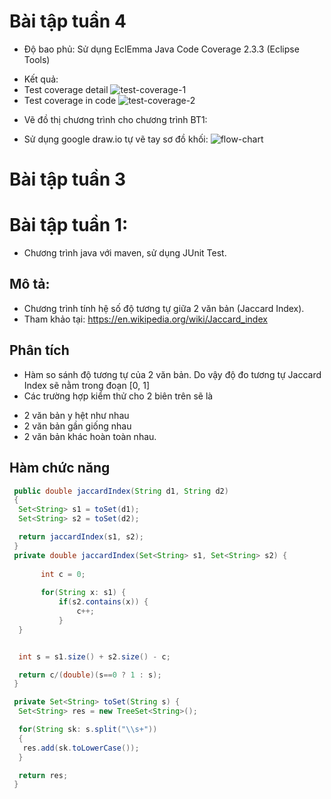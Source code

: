 # Bài tập tuần 4
* Độ bao phủ: Sử dụng EclEmma Java Code Coverage 2.3.3 (Eclipse Tools)
- Kết quả:
 - Test coverage detail
![test-coverage-1](https://github.com/ducanhk58uet/int3117-2016/blob/master/LeDucAnh/BT1/JaccardEngine/screenshots/test_coverage_1.PNG)
 - Test coverage in code
![test-coverage-2](https://github.com/ducanhk58uet/int3117-2016/blob/master/LeDucAnh/BT1/JaccardEngine/screenshots/test_coverage_2.PNG)

* Vẽ đồ thị chương trình cho chương trình BT1:
 - Sử dụng google draw.io tự vẽ tay sơ đồ khối:
![flow-chart](https://github.com/ducanhk58uet/int3117-2016/blob/master/LeDucAnh/BT1/JaccardEngine/screenshots/flowchart.PNG)

# Bài tập tuần 3



# Bài tập tuần 1:
- Chương trình java với maven, sử dụng JUnit Test.

## Mô tả:
- Chương trình tính hệ số độ tương tự giữa 2 văn bản (Jaccard Index).
- Tham khảo tại: https://en.wikipedia.org/wiki/Jaccard_index

## Phân tích
- Hàm so sánh độ tương tự của 2 văn bản. Do vậy độ đo tương tự Jaccard Index sẽ nằm trong đoạn [0, 1]
- Các trường hợp kiểm thử cho 2 biên trên sẽ là
 + 2 văn bản y hệt như nhau
 + 2 văn bản gần giống nhau
 + 2 văn bản khác hoàn toàn nhau.
 
 ## Hàm chức năng
 ```java
  public double jaccardIndex(String d1, String d2)
  {
   Set<String> s1 = toSet(d1);
   Set<String> s2 = toSet(d2);

   return jaccardIndex(s1, s2);
  }
  private double jaccardIndex(Set<String> s1, Set<String> s2) {
		
		int c = 0;
		
		for(String x: s1) {
			if(s2.contains(x)) {
				c++;
			}
   }


   int s = s1.size() + s2.size() - c;

   return c/(double)(s==0 ? 1 : s);
  }

  private Set<String> toSet(String s) {
   Set<String> res = new TreeSet<String>();

   for(String sk: s.split("\\s+"))
   {
    res.add(sk.toLowerCase());
   }

   return res;
  }
 ```
 
